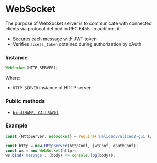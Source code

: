 # WebSocket
The purpose of WebSocket server is to communicate with connected clients via protocol defined in RFC 6455. In addition, it:
- Secures each message with JWT token
- Verifies `access_token` obtained during authorization by oAuth

### Instance
```js
WebSocket(HTTP_SERVER);
```
Where:
 * `HTTP_SERVER` instance of HTTP server

### Public methods
 * [`bind(NAME, CALLBACK)`](https://github.com/awegrzyn/Gui/blob/docs/docs/API.md#WebSocket+bind)

### Example
```js
const {HttpServer, WebSocket} = require('@aliceo2/aliceo2-gui');
...
const http = new HttpServer(httpConf, jwtConf, oauthConf);
const ws = new WebSocket(http);
ws.bind('message', (body) => console.log(body));
```
